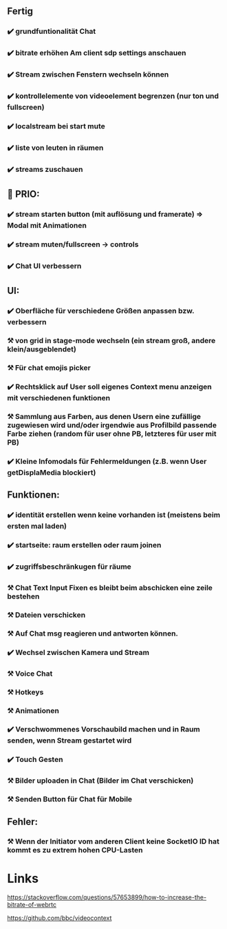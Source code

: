 ## Fertig
### ✔️ grundfuntionalität Chat
### ✔️ bitrate erhöhen Am client sdp settings anschauen
### ✔️ Stream zwischen Fenstern wechseln können 
### ✔️ kontrollelemente von videoelement begrenzen (nur ton und fullscreen)
### ✔️ localstream bei start mute
### ✔️ liste von leuten in räumen
### ✔️ streams zuschauen


## 🚩 PRIO:
### ✔️ stream starten button (mit auflösung und framerate) => Modal mit Animationen
### ✔️ stream muten/fullscreen -> controls
### ✔️ Chat UI verbessern

## UI:
### ✔️ Oberfläche für verschiedene Größen anpassen bzw. verbessern
### ⚒️ von grid in stage-mode wechseln (ein stream groß, andere klein/ausgeblendet)
### ⚒️ Für chat emojis picker 
### ✔️ Rechtsklick auf User soll eigenes Context menu anzeigen mit verschiedenen funktionen
### ⚒️ Sammlung aus Farben, aus denen Usern eine zufällige zugewiesen wird und/oder irgendwie aus Profilbild passende Farbe ziehen (random für user ohne PB, letzteres für user mit PB)
### ✔️ Kleine Infomodals für Fehlermeldungen (z.B. wenn User getDisplaMedia blockiert)

## Funktionen:
### ✔️ identität erstellen wenn keine vorhanden ist (meistens beim ersten mal laden)
### ✔️ startseite: raum erstellen oder raum joinen
### ✔️ zugriffsbeschränkugen für räume
### ⚒️ Chat Text Input Fixen es bleibt beim abschicken eine zeile bestehen
### ⚒️ Dateien verschicken 
### ⚒️ Auf Chat msg reagieren und antworten können.
### ✔️ Wechsel zwischen Kamera und Stream
### ⚒️ Voice Chat
### ⚒️ Hotkeys
### ⚒️ Animationen
### ✔️ Verschwommenes Vorschaubild machen und in Raum senden, wenn Stream gestartet wird
### ✔️ Touch Gesten
### ⚒️ Bilder uploaden in Chat (Bilder im Chat verschicken)
### ⚒️ Senden Button für Chat für Mobile

## Fehler:
### ⚒️ Wenn der Initiator vom anderen Client keine SocketIO ID hat kommt es zu extrem hohen CPU-Lasten


# Links 

https://stackoverflow.com/questions/57653899/how-to-increase-the-bitrate-of-webrtc

https://github.com/bbc/videocontext